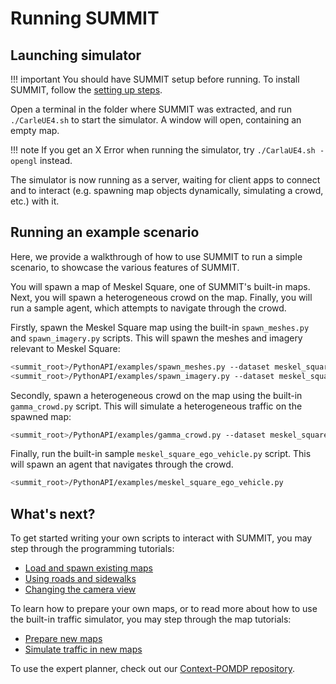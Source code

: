 <h1> Running SUMMIT </h1>

## Launching simulator

!!! important
    You should have SUMMIT setup before running. To install SUMMIT, follow the [setting up steps](../setting_up).

Open a terminal in the folder where SUMMIT was extracted, and run `./CarleUE4.sh` to start the simulator. A window will open, containing an empty map. 

!!! note
    If you get an X Error when running the simulator, try `./CarlaUE4.sh -opengl` instead.

The simulator is now running as a server, waiting for client apps to connect and to interact (e.g. spawning map objects dynamically, simulating a crowd, etc.) with it. 

## Running an example scenario

Here, we provide a walkthrough of how to use SUMMIT to run a simple scenario, to showcase the various features of SUMMIT. 

You will spawn a map of Meskel Square, one of SUMMIT's built-in maps. Next, you will spawn a heterogeneous crowd on the map. Finally, you will run a sample agent, which attempts to navigate through the crowd.

Firstly, spawn the Meskel Square map using the built-in `spawn_meshes.py` and `spawn_imagery.py` scripts. This will spawn the meshes and imagery relevant to Meskel Square:
```bash
<summit_root>/PythonAPI/examples/spawn_meshes.py --dataset meskel_square
<summit_root>/PythonAPI/examples/spawn_imagery.py --dataset meskel_square
```

Secondly, spawn a heterogeneous crowd on the map using the built-in `gamma_crowd.py` script. This will simulate a heterogeneous traffic on the spawned map:
```bash
<summit_root>/PythonAPI/examples/gamma_crowd.py --dataset meskel_square
```

Finally, run the built-in sample `meskel_square_ego_vehicle.py` script. This will spawn an agent that navigates through the crowd.
```bash
<summit_root>/PythonAPI/examples/meskel_square_ego_vehicle.py
```

## What's next?
To get started writing your own scripts to interact with SUMMIT, you may step through the programming tutorials:
* [Load and spawn existing maps](../../tutorials/loading_and_spawning_maps/)
* [Using roads and sidewalks](../../tutorials/using_roads_and_sidewalks/)
* [Changing the camera view](../../tutorials/changing_camera_view/)

To learn how to prepare your own maps, or to read more about how to use the built-in traffic simulator, you may step through the map tutorials:
* [Prepare new maps](../../tutorials/preparing_maps/)
* [Simulate traffic in new maps](../../tutorials/simulating_traffic/)

To use the expert planner, check out our [Context-POMDP repository](https://github.com/AdaCompNUS/context-pomdp.git).
